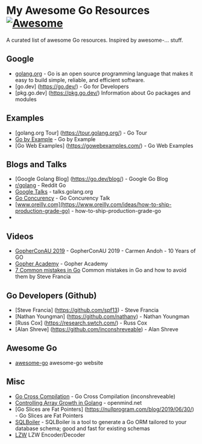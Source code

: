 # My Awesome Go Resources [![Awesome](https://awesome.re/badge.svg)](https://awesome.re)

A curated list of awesome Go resources. Inspired by awesome-... stuff.

## Google
* [golang.org](https://golang.org) - Go is an open source programming language that makes it easy to build simple, reliable, and efficient software.
* [go.dev] (https://go.dev/) - Go for Developers
* [pkg.go.dev] (https://pkg.go.dev/) Information about Go packages and modules

## Examples
* [golang.org Tour] (https://tour.golang.org/) - Go Tour
* [Go by Example](https://gobyexample.com/) - Go by Example
* [Go Web Examples] (https://gowebexamples.com/) - Go Web Examples

## Blogs and Talks
* [Google Golang Blog] (https://go.dev/blog/) - Google Go Blog
* [r/golang](https://www.reddit.com/r/golang/) - Reddit Go
* [Google Talks](https://talks.golang.org/) - talks.golang.org
* [Go Concurency](https://talks.golang.org/2012/concurrency.slide#1) - Go Concurency Talk 
* [www.oreilly.com](https://www.oreilly.com/ideas/how-to-ship-production-grade-go) - how-to-ship-production-grade-go
* 
## Videos
* [GopherConAU 2019](https://www.youtube.com/watch?v=6oF0UblqkGs) - GopherConAU 2019 - Carmen Andoh - 10 Years of GO
* [Gopher Academy](https://www.youtube.com/channel/UCx9QVEApa5BKLw9r8cnOFEA) -  Gopher Academy
* [7 Common mistakes in Go](https://vimeopro.com/user24051491/gothamgo2014/video/115776445) Common mistakes in Go and how to avoid them by Steve Francia

## Go Developers (Github)
* [Steve Francia] (https://github.com/spf13) - Steve Francia
* [Nathan Youngman] (https://github.com/nathany) - Nathan Youngman
* [Russ Cox] (https://research.swtch.com/) - Russ Cox
* [Alan Shreve] (https://github.com/inconshreveable) - Alan Shreve

## Awesome Go
* [awesome-go](https://awesome-go.com/) awesome-go website

## Misc
* [Go Cross Compilation](https://github.com/inconshreveable/gonative) - Go Cross Compilation (inconshreveable)
* [Controlling Array Growth in Golang](http://openmymind.net/Controlling-Array-Growth-In-Golang/) - openmind.net
* [Go Slices are Fat Pointers] (https://nullprogram.com/blog/2019/06/30/) - Go Slices are Fat Pointers
* [SQLBoiler](https://github.com/volatiletech/sqlboiler) - SQLBoiler is a tool to generate a Go ORM tailored to your database schema; good and fast for existing schemas
* [LZW](https://github.com/hhrutter/lzw) LZW Encoder/Decoder

